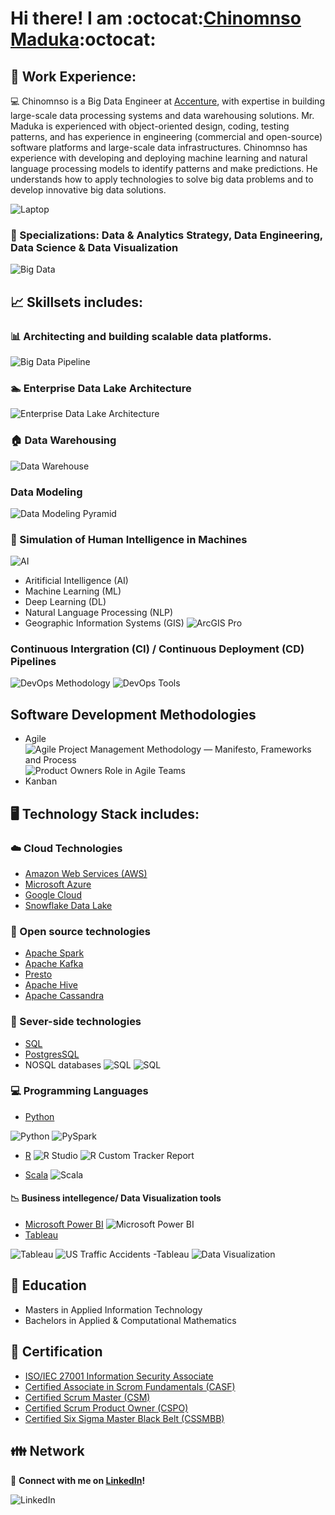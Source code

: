 # Hi there! I am :octocat:[Chinomnso Maduka](https://github.com/chinomnsomaduka):octocat:

<!--
**chinomnsomaduka/chinomnsomaduka** is a ✨ _special_ ✨ repository because its `README.md` (this file) appears on your GitHub profile.

Here are some ideas to get you started:

- 🔭 I’m currently working on ...
- 🌱 I’m currently learning ...
- 👯 I’m looking to collaborate on ...
- 🤔 I’m looking for help with ...
- 💬 Ask me about ...
- 📫 How to reach me: ...
- 😄 Pronouns: ...
- ⚡ Fun fact: ...

https://github.com/ikatyang/emoji-cheat-sheet/blob/master/README.md
-->


## 💼 Work Experience:

:computer:  Chinomnso is a Big Data Engineer at [Accenture](https://github.com/Accenture), with expertise in building large-scale data processing systems and data warehousing solutions. Mr. Maduka is experienced with object-oriented design, coding, testing patterns, and has experience in engineering (commercial and open-source) software platforms and large-scale data infrastructures. Chinomnso has experience with developing and deploying machine learning and natural language processing models to identify patterns and make predictions. He understands how to apply technologies to solve big data problems and to develop innovative big data solutions.

![Laptop](https://static.toiimg.com/photo/msid-75846100/75846100.jpg)
 
### :electric_plug: Specializations: Data & Analytics Strategy, Data Engineering, Data Science & Data Visualization 

![Big Data](https://olap.com/wp-content/uploads/2013/11/bigstock-Big-data-concept-in-word-tag-c-49922318-1024x596.jpg)

## :chart_with_upwards_trend: Skillsets includes:
### :bar_chart: Architecting and building scalable data platforms. 
![Big Data Pipeline](https://miro.medium.com/max/3780/1*HLUYMb0AZYiJaJFjOSn1Tg.png)

### :swimmer: Enterprise Data Lake Architecture
 ![Enterprise Data Lake Architecture](https://www.emtec.digital/wp-content/uploads/brizy/50242/assets/images/iW=1120&iH=584&oX=0&oY=0&cW=1120&cH=584/azure-data-lake-solutions-architecture-diagram.png)

### :house: Data Warehousing
![Data Warehouse](https://www.qlik.com/blog/assets/uploads/images/posts/clive-bearman/data-warehouse-comeback-blog-2.png)
 
### Data Modeling
 ![Data Modeling Pyramid](https://cdn.sketchbubble.com/pub/media/catalog/product/optimized/f/9/f9308347ea7907aa6fa7eed6f76b0af18f51e3db86b951b15c826eca58f0e0dd/data-modeling-slide1.png) 
 
 ### :brain: Simulation of Human Intelligence in Machines
![AI](https://res.cloudinary.com/dgofwp0my/image/upload/q_100/v1505907556/dra_172_artifical_intelligence_change_energy_jynxp2.gif) 

- Aritificial Intelligence (AI)
- Machine Learning (ML) 
- Deep Learning (DL) 
- Natural Language Processing (NLP) 
- Geographic Information Systems (GIS)
![ArcGIS Pro](https://community.esri.com/legacyfs/online/487182_ArcGIS%20Pro%20Issue.gif)

### Continuous Intergration (CI) / Continuous Deployment (CD) Pipelines
![DevOps Methodology](http://blog.unboxinnovations.com/wp-content/uploads/2019/10/devops-1.gif)
![DevOps Tools](https://www.osolabs.com/wp-content/uploads/2019/09/devops-tools.png)
<!-- 
Commented this section out for personal future references
![DevOps Catalysts](https://devopscatalysts.com/img/portfolio/web2.png)
-->

## Software Development Methodologies
- Agile
 ![Agile Project Management Methodology — Manifesto, Frameworks and Process](https://miro.medium.com/max/1400/0*jlUybkZYz6yxWtdk.jpg)
 ![Product Owners Role in Agile Teams](https://intersog.com/wp-content/uploads/2017/05/the-team.gif)
- Kanban

## 🖥️ Technology Stack includes:

### :cloud: Cloud Technologies 
- [Amazon Web Services (AWS)](https://aws.amazon.com/)
- [Microsoft Azure](https://azure.microsoft.com/en-us/)
- [Google Cloud](https://cloud.google.com/)
- [Snowflake Data Lake](https://www.snowflake.com/workloads/data-lake/)
  
### :file_folder: Open source technologies 
- [Apache Spark](https://spark.apache.org/) 
- [Apache Kafka](https://kafka.apache.org/)
- [Presto](https://prestosql.io/)
- [Apache Hive](https://hive.apache.org/)
- [Apache Cassandra](https://cassandra.apache.org/)

### :floppy_disk: Sever-side technologies
- [SQL](https://www.iso.org/standard/63555.html) 
- [PostgresSQL](https://www.postgresql.org/)
- NOSQL databases
![SQL](https://code.visualstudio.com/assets/docs/languages/tsql/intellisense.gif)
![SQL](https://media.giphy.com/media/3o7bugWhds34OM5E9q/giphy.gif)

### :computer: Programming Languages 
- [Python](https://www.python.org/)

![Python](https://media1.giphy.com/media/xT9IgzoKnwFNmISR8I/giphy.gif)
![PySpark](https://databricks.com/wp-content/uploads/2018/12/PySpark-1024x164.png)

- [R](https://cran.r-project.org/)
![R Studio](https://bookdown.org/chesterismay/rbasics/gifs/share_proj.gif)
![R Custom Tracker Report](https://media.giphy.com/media/vwicMYfRPL6YuRQGfo/giphy.gif)

-  [Scala](https://www.scala-lang.org/)
![Scala](https://miro.medium.com/max/2920/0*E0_ni_BXft9nVYCo.)

 #### :chart_with_downwards_trend: Business intellegence/ Data Visualization tools 
- [Microsoft Power BI](https://powerbi.microsoft.com/en-us/)
![Microsoft Power BI](https://databackwriter.files.wordpress.com/2017/02/8507-livereporttile.gif)
- [Tableau](https://www.tableau.com/)

![Tableau](https://media0.giphy.com/media/3oKIPrzoi6rbZc4aDC/giphy.gif)
![US Traffic Accidents -Tableau](https://d3j021pzfm19r2.cloudfront.net/wp-content/uploads/2021/03/GIF-Tableau.gif)
![Data Visualization](https://miro.medium.com/max/2376/0*HijaV6P2wiQ4EcFm.gif)

## :school: Education 

- Masters in Applied Information Technology
- Bachelors in Applied & Computational Mathematics

## :notebook: Certification
- [ISO/IEC 27001 Information Security Associate](https://www.skillfront.com/certifications/SkillFront-SFE0160e4e8b14b2-35069867946633.pdf)
- [Certified Associate in Scrom Fundamentals (CASF)](https://www.skillfront.com/certifications/SkillFront-SFE005c521996a28-78053604487705.pdf)
- [Certified Scrum Master (CSM)](https://www.scrum-institute.org/certifications/Scrum-Institute.org-SMACfd979283ef-91705715079326.pdf)
- [Certified Scrum Product Owner (CSPO)](https://www.scrum-institute.org/certifications/Scrum-Institute.org-SPOAC6a1f3bde24-32751518130768.pdf)
- [Certified Six Sigma Master Black Belt (CSSMBB)](https://www.sixsigma-institute.org/certifications/SixSigma-Institute.org-CSSMBB2f0cdf8809-43704859649762.pdf)


## :family: Network
:iphone: **Connect with me on [LinkedIn](https://www.linkedin.com/in/chinomnsomaduka/)!**

![LinkedIn](https://media.giphy.com/media/47tmHfoHYrDXi/giphy.gif)
